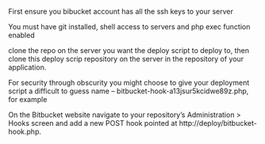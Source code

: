 First ensure you bibucket account has all the ssh keys to your server

You must have git installed, shell access to servers and php exec function enabled

clone the repo on the server you want the deploy script to deploy to, then clone this 
deploy scrip repository on the server in the repository of your application.

For security through obscurity you might choose to give your deployment script
a difficult to guess name – bitbucket-hook-a13jsur5kcidwe89z.php, for example 

On the Bitbucket website navigate to your repository’s 
Administration > Hooks screen and add a new POST hook
pointed at http:/<domain>/deploy/bitbucket-hook.php.
